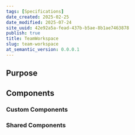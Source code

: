 ```yaml
---
tags: [Specifications]
date_created: 2025-02-25
date_modified: 2025-07-24
site_uuid: 42e92a5a-fead-437b-b5ae-8b1ae7463878
publish: true
title: TeamWorkspace
slug: team-workspace
at_semantic_version: 0.0.0.1
---
```


## Purpose

## Components

### Custom Components

### Shared Components